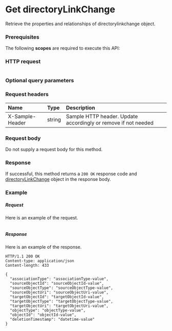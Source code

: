 # Get directoryLinkChange

Retrieve the properties and relationships of directorylinkchange object.
### Prerequisites
The following **scopes** are required to execute this API: 
### HTTP request
<!-- { "blockType": "ignored" } -->
```http

```
### Optional query parameters

### Request headers
| Name       | Type | Description|
|:-----------|:------|:----------|
| X-Sample-Header  | string  | Sample HTTP header. Update accordingly or remove if not needed|

### Request body
Do not supply a request body for this method.
### Response
If successful, this method returns a `200 OK` response code and [directoryLinkChange](../resources/directorylinkchange.md) object in the response body.
### Example
##### Request
Here is an example of the request.
<!-- {
  "blockType": "request",
  "name": "get_directorylinkchange"
}-->
```http

```
##### Response
Here is an example of the response.
<!-- {
  "blockType": "response",
  "truncated": false,
  "@odata.type": "microsoft.graph.directorylinkchange"
} -->
```http
HTTP/1.1 200 OK
Content-type: application/json
Content-length: 433

{
  "associationType": "associationType-value",
  "sourceObjectId": "sourceObjectId-value",
  "sourceObjectType": "sourceObjectType-value",
  "sourceObjectUri": "sourceObjectUri-value",
  "targetObjectId": "targetObjectId-value",
  "targetObjectType": "targetObjectType-value",
  "targetObjectUri": "targetObjectUri-value",
  "objectType": "objectType-value",
  "objectId": "objectId-value",
  "deletionTimestamp": "datetime-value"
}
```

<!-- uuid: 8fcb5dbc-d5aa-4681-8e31-b001d5168d79
2015-10-25 14:57:30 UTC -->
<!-- {
  "type": "#page.annotation",
  "description": "Get directoryLinkChange",
  "keywords": "",
  "section": "documentation",
  "tocPath": ""
}-->